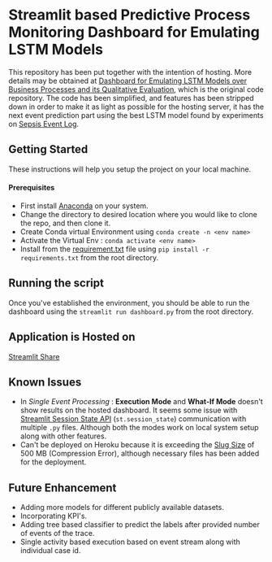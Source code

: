 # Streamlit based Predictive Process Monitoring Dashboard for Emulating LSTM Models

This repository has been put together with the intention of hosting. More details may be obtained at [Dashboard for Emulating LSTM Models over Business Processes and its Qualitative Evaluation](https://github.com/rhnfzl/business-process-dashboard-for-lstm), which is the original code repository. The code has been simplified, and features has been stripped down in order to make it as light as possible for the hosting server, it has the next event prediction part using the best LSTM model found by experiments on [Sepsis Event Log](https://data.4tu.nl/articles/dataset/Sepsis_Cases_-_Event_Log/12707639/1).

## Getting Started

These instructions will help you setup the project on your local machine.

#### Prerequisites

- First install [Anaconda](https://www.anaconda.com/products/individual) on your system.
- Change the directory to desired location where you would like to clone the repo, and then clone it.
- Create Conda virtual Environment using ```conda create -n <env name>```
- Activate the Virtual Env : ```conda activate <env name>```
- Install from the [requirement.txt](https://github.com/rhnfzl/streamlit-predictive-process-monitoring-dashboard-using-lstm/blob/master/requirements.txt) file using ```pip install -r requirements.txt``` from the root directory.

## Running the script

Once you've established the environment, you should be able to run the dashboard using the ```streamlit run dashboard.py``` from the root directory.

## Application is Hosted on

[Streamlit Share](https://share.streamlit.io/rhnfzl/ppm-dashboard/dashboard.py)

## Known Issues

- In *Single Event Processing* : **Execution Mode** and **What-If Mode** doesn't show results on the hosted dashboard. It seems some issue with [Streamlit Session State API](https://docs.streamlit.io/en/stable/session_state_api.html) (```st.session_state```) communication with multiple ```.py``` files. Although both the modes work on local system setup along with other features.
- Can't be deployed on Heroku because it is exceeding the [Slug Size](https://devcenter.heroku.com/articles/slug-compiler#slug-size) of 500 MB (Compression Error), although necessary files has been added for the deployment.

## Future Enhancement

- Adding more models for different publicly available datasets.
- Incorporating KPI's.
- Adding tree based classifier to predict the labels after provided number of events of the trace.
- Single activity based execution based on event stream along with individual case id.
